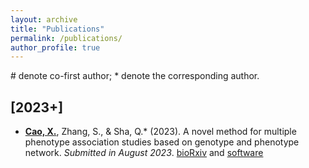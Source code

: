 ```yaml
---
layout: archive
title: "Publications"
permalink: /publications/
author_profile: true
---
```


\# denote co-first author; \* denote the corresponding author.

## \[2023+\]
* **<u>Cao, X.</u>**, Zhang, S., & Sha, Q.\* (2023). A novel method for multiple phenotype association studies based on genotype and phenotype network. *Submitted in August 2023*. [bioRxiv](https://doi.org/10.1101/2023.02.23.529687) and [software](https://github.com/xueweic/GPN)


